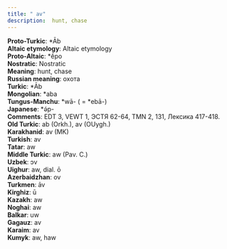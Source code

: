 ```yaml
---
title: " av"
description:  hunt, chase
---
```


<strong>Proto-Turkic</strong>:  *Āb<br>
<strong>Altaic etymology</strong>:  Altaic etymology<br>
<strong> Proto-Altaic</strong>:  *ḗpo<br>
<strong>Nostratic</strong>:  Nostratic<br>
<strong>Meaning</strong>:  hunt, chase<br>
<strong>Russian meaning</strong>:  охота<br>
<strong>Turkic</strong>:  *Āb<br>
<strong>Mongolian</strong>:  *aba<br>
<strong>Tungus-Manchu</strong>:  *wā- ( = *ebā-)<br>
<strong>Japanese</strong>:  *ǝ́p-<br>
<strong>Comments</strong>:  EDT 3, VEWT 1, ЭСТЯ 62-64, TMN 2, 131, Лексика 417-418.<br>
<strong>Old Turkic</strong>:  ab (Orkh.), av (OUygh.)<br>
<strong>Karakhanid</strong>:  av (MK)<br>
<strong>Turkish</strong>:  av<br>
<strong>Tatar</strong>:  aw<br>
<strong>Middle Turkic</strong>:  aw (Pav. C.)<br>
<strong>Uzbek</strong>:  ɔv<br>
<strong>Uighur</strong>:  aw, dial. ō<br>
<strong>Azerbaidzhan</strong>:  ov<br>
<strong>Turkmen</strong>:  āv<br>
<strong>Kirghiz</strong>:  ū<br>
<strong>Kazakh</strong>:  aw<br>
<strong>Noghai</strong>:  aw<br>
<strong>Balkar</strong>:  uw<br>
<strong>Gagauz</strong>:  av<br>
<strong>Karaim</strong>:  av<br>
<strong>Kumyk</strong>:  aw, haw<br>


